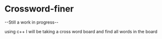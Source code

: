 # Crossword-finer
--Still a work in progress--

using c++ I will be taking a cross word board and find all words in the board 


